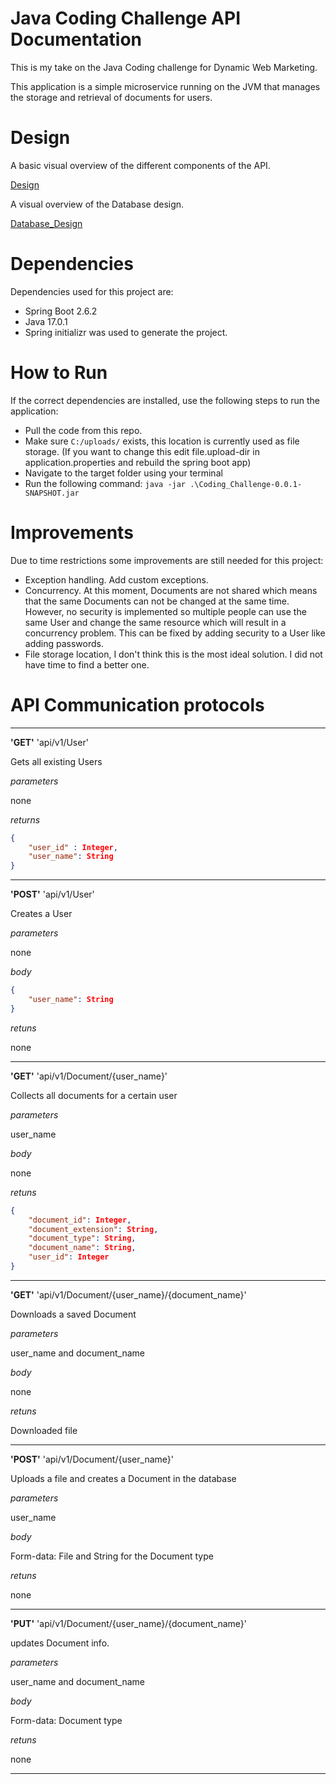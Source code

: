 # Java Coding Challenge API Documentation


This is my take on the Java Coding challenge for Dynamic Web Marketing.

This application is a simple microservice running on the JVM that manages the storage and retrieval
of documents for users.

# Design

A basic visual overview of the different components of the API.

[Design](/images/CodeChallenge.drawio.png)

A visual overview of the Database design.

[Database_Design](/images/DatabaseDesign.PNG)

# Dependencies

Dependencies used for this project are:

- Spring Boot 2.6.2
- Java 17.0.1
- Spring initializr was used to generate the project.

# How to Run

If the correct dependencies are installed, use the following steps to run the application:
- Pull the code from this repo.
- Make sure ```C:/uploads/``` exists, this location is currently used as file storage. (If you want to change this edit file.upload-dir in application.properties and rebuild the spring boot app) 
- Navigate to the target folder using your terminal
- Run the following command: ```java -jar .\Coding_Challenge-0.0.1-SNAPSHOT.jar```

# Improvements

Due to time restrictions some improvements are still needed for this project:

- Exception handling. Add custom exceptions.
- Concurrency. At this moment, Documents are not shared which means that the same Documents can not be changed at the same time. However, no security is implemented so multiple people can use the same User and change the same resource which will result in a concurrency problem. This can be fixed by adding security to a User like adding passwords.
- File storage location, I don't think this is the most ideal solution. I did not have time to find a better one.
# API Communication protocols

---
**'GET'** 'api/v1/User'

Gets all existing Users

_parameters_

none
 
_returns_

```json
{
    "user_id" : Integer,
    "user_name": String
}
```
---
**'POST'** 'api/v1/User'

Creates a User

_parameters_

none

_body_

```json
{
    "user_name": String
}
```

_retuns_

none

---

**'GET'** 'api/v1/Document/{user_name}'

Collects all documents for a certain user

_parameters_

user_name

_body_

none

_retuns_

```json
{
    "document_id": Integer,
    "document_extension": String,
    "document_type": String,
    "document_name": String,
    "user_id": Integer
}
```

---

**'GET'** 'api/v1/Document/{user_name}/{document_name}'

Downloads a saved Document

_parameters_

user_name and document_name

_body_

none

_retuns_

Downloaded file

---

**'POST'** 'api/v1/Document/{user_name}'

Uploads a file and creates a Document in the database

_parameters_

user_name

_body_

Form-data: File and String for the Document type

_retuns_

none

---

**'PUT'** 'api/v1/Document/{user_name}/{document_name}'

updates Document info.

_parameters_

user_name and document_name

_body_

Form-data: Document type

_retuns_

none

---






